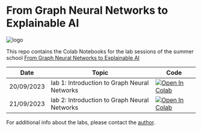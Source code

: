 # From Graph Neural Networks to Explainable AI
![logo](https://indico.ph.liv.ac.uk/event/1332/attachments/2983/4092/Logo_School.png?from_preview=1)

This repo contains the Colab Notebooks for the lab sessions of the summer school [From Graph Neural Networks to Explainable AI](https://indico.ph.liv.ac.uk/event/1332/)

**Date** | **Topic** | **Code** 
------------ | ------------- | ------------
20/09/2023 | lab 1: Introduction to Graph Neural Networks | [![Open In Colab](https://colab.research.google.com/assets/colab-badge.svg)](https://colab.research.google.com/github/alessiodevoto/gnns_xai_liverpool/blob/main/notebooks/A_Primer_on_Graph_Neural_Networks_(Liverpool).ipynb) |
21/09/2023  | lab 2: Introduction to Graph Neural Networks | [![Open In Colab](https://colab.research.google.com/assets/colab-badge.svg)](https://colab.research.google.com/drive/1Y3lK3olnCtNtsxzYWsMbYsTjZ93eKZQg?usp=sharing) |


For additional info about the labs, please contact the [author](https://alessiodevoto.github.io).



